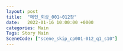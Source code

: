 ```yaml
---
layout: post
title:  "메인_회상_001~012장"
date:   2022-01-16 10:00:00 +0000
categories: Main
Tags: Story Main
SceneCode: ["scene_skip_cp001-012_q1_s10"]
---
```

